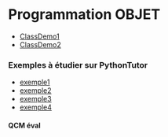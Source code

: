 # Programmation OBJET

* [ClassDemo1](ClassDemo1.ipynb)
* [ClassDemo2](ClassDemo2.ipynb)
### Exemples à étudier sur PythonTutor
* [exemple1](https://pythontutor.com/visualize.html#code=class%20C%3A%0A%20%20%20%20%22%22%22un%20premier%20exemple%20de%20classe%22%22%22%0A%20%20%20%20def%20__init__%28self%29%3A%0A%20%20%20%20%20%20%20%20self.x%20%3D%200%20%0A%20%20%20%20%20%20%20%20self.y%20%3D%200%0A%0A%0At%20%3D%20C%28%29%0Au%20%3D%20C%28%29%0At.x%20%3D%205%0At.y%20%3D%203%0Au.x%20%3D%20t.x%2B1%0Au.y%20%3D%20u.x-t.y&cumulative=false&curInstr=0&heapPrimitives=nevernest&mode=display&origin=opt-frontend.js&py=3&rawInputLstJSON=%5B%5D&textReferences=false)
* [exemple2](https://pythontutor.com/visualize.html#code=class%20C%3A%0A%20%20%20%20%22%22%22un%20deuxi%C3%A8me%20exemple%20de%20classe%22%22%22%0A%20%20%20%20def%20__init__%28self,a,b%29%3A%0A%20%20%20%20%20%20%20%20self.x%20%3D%20a%0A%20%20%20%20%20%20%20%20self.y%20%3D%20b%0A%0A%0At%20%3D%20C%2810,20%29%0Au%20%3D%20C%2830,40%29%0Au.y%20%3D%20u.x-t.y%0Aprint%28u.y%29&cumulative=false&curInstr=0&heapPrimitives=nevernest&mode=display&origin=opt-frontend.js&py=3&rawInputLstJSON=%5B%5D&textReferences=false)
* [exemple3](https://pythontutor.com/render.html#code=class%20Coord%3A%0A%20%20%20%20%22%22%22un%20troisi%C3%A8me%20exemple%20de%20classe%20avec%20une%20m%C3%A9thode%22%22%22%0A%20%20%20%20def%20__init__%28self,x,y%29%3A%0A%20%20%20%20%20%20%20%20self.x%20%3D%20x%0A%20%20%20%20%20%20%20%20self.y%20%3D%20y%0A%20%20%20%20%20%20%20%20%0A%20%20%20%20def%20fonction%28self%29%3A%0A%20%20%20%20%20%20%20%20print%28self.x,%20%22%20%3A%20%22%20,%20self.y%29%0A%0A%0At%20%3D%20Coord%2810,15%29%0Au%20%3D%20Coord%2820,25%29%0At.fonction%28%29%0Au.fonction%28%29&cumulative=false&curInstr=0&heapPrimitives=nevernest&mode=display&origin=opt-frontend.js&py=3&rawInputLstJSON=%5B%5D&textReferences=false)
* [exemple4](https://pythontutor.com/visualize.html#code=class%20Calc%3A%0A%20%20%20%20%22%22%22un%20quatri%C3%A8me%20exemple%20de%20classe%20avec%20une%20m%C3%A9thode%22%22%22%0A%20%20%20%20def%20__init__%28self,v%29%3A%0A%20%20%20%20%20%20%20%20self.v%20%3D%20v%0A%20%20%20%20%20%20%20%20%0A%20%20%20%20def%20fonction%28self,x%29%3A%0A%20%20%20%20%20%20%20%20return%20self.v%20%2B%20x%0A%0A%0At%20%3D%20Calc%2810%29%0Au%20%3D%20Calc%2820%29%0Aprint%28t.fonction%283%29%29%0Aprint%28u.fonction%283%29%29&cumulative=false&curInstr=0&heapPrimitives=nevernest&mode=display&origin=opt-frontend.js&py=3&rawInputLstJSON=%5B%5D&textReferences=false)

#### QCM éval [](https://genumsi.inria.fr/qcm.php?h=013994c45fe5c275c85efc89953c8b5e)
